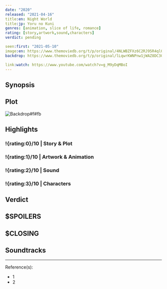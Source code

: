 ```yaml
---
date: "2020"
released: "2021-04-16"
title:en: Night World
title:jp: Yoru no Kuni
genres: [animation, slice of life, romance]
rating: [story,artwork,sound,characters]
verdict: pending

seen:first: "2021-05-10"
image:en: https://www.themoviedb.org/t/p/original/4NLWBZFXz6C2RJ95R4ql0p4j4yA.jpg
backdrop: https://www.themoviedb.org/t/p/original/lLqwrKWNPnw1jWAZ8DC3G6n82lE.jpg

link:watch: https://www.youtube.com/watch?v=g_M9yDqMBoI
---
```



## Synopsis

## Plot

![Backdrop#f#fb](https://www.themoviedb.org/t/p/original/2CWh6yHfu2HIiQ72zsJ98MYZQYl.jpg "Source: TMDB")

## Highlights

### !{rating:0}/10 | Story & Plot

### !{rating:1}/10 | Artwork & Animation

### !{rating:2}/10 | Sound

### !{rating:3}/10 | Characters

## Verdict

## $SPOILERS

## $CLOSING

## Soundtracks

***
Reference(s):

- 1
- 2
